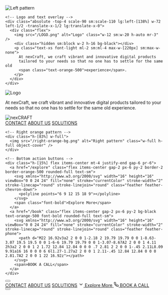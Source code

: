 <section class="flex flex-col lg:flex-row w-full min-h-[38rem] mt-6 md:mt-12 lg:mt-24 overflow-hidden relative">
  <!-- Scribble Background Effect -->
  <div class="fixed top-0 left-0 w-full h-full pointer-events-none z-0" id="scribbleBackground">
    <!-- ↓↓↓ VISIBILITY SETTING: Adjust opacity value (0.0-1.0) to control overall background visibility ↓↓↓ -->
    <canvas id="bgCanvas" class="w-full h-full opacity-50"></canvas> <!-- Increased from 0.4 to 0.6 for better visibility -->
  </div>

  <!-- Left section with pattern and overlay - HIDDEN ON MOBILE -->
  <div class="relative hidden lg:block lg:w-[6%] lg:h-[30rem] mx-auto lg:my-auto order-1">
    <img src="/hero-banner.png" alt="Left pattern" class="w-full h-full object-cover" />

    <!-- Logo and text overlay -->
    <div class="absolute -top-4 scale-90 sm:scale-110 lg:left-[138%] w-72 left-1/2 -translate-x-1/2 lg:translate-x-0">
      <div class="flex">
        <img src="/LOGO.png" alt="Logo" class="w-12 sm:w-20 h-auto mr-3" />
        <div class="hidden sm:block w-2 h-16 bg-black"></div>
        <p class="text-xs font-light ml-2 sm:ml-4 max-w-[220px] sm:max-w-none">
          At nexCraft, we craft vibrant and innovative digital products
          tailored to your needs so that no one has to settle for the same old
          <span class="text-orange-500">experience</span>.
        </p>
      </div>
    </div>
  </div>

  <!-- Logo for mobile only -->
  <div class="flex lg:hidden items-center justify-center mt-4 mb-4">
    <img src="/LOGO.png" alt="Logo" class="w-16 h-auto" />
    <p class="text-xs font-light ml-4 max-w-[200px]">
      At nexCraft, we craft vibrant and innovative digital products
      tailored to your needs so that no one has to settle for the same old
      <span class="text-orange-500">experience</span>.
    </p>
  </div>

  <!-- Middle section with large text -->
  <div class="w-full lg:w-[68%] h-auto flex items-center justify-center order-3 lg:order-2 mt-8 lg:mt-0 px-4 lg:px-0 z-10">
    <img src="/hero-nexcraft.png" alt="nexCRAFT" class="w-full h-auto max-w-full z-20 lg:max-w-[95%]" />
  </div>

  <!-- Right section - HIDDEN ON MOBILE -->
  <div class="hidden lg:flex lg:w-[28%] lg:h-[30rem] lg:-ml-12 my-auto flex-col order-3">
    <!-- Navigation menu (desktop) -->
    <div class="h-[15%] mx-auto items-center justify-around mb-2 font-bold pr-4">
      <a href="/#contact" class="font-bold text-xl hover:[text-shadow:0_0_10px_#FFA500] ml-2 mr-4 transition-all">CONTACT</a>
      <a href="/#about" class="font-bold text-xl hover:[text-shadow:0_0_10px_#FFA500] mr-4 transition-all">ABOUT US</a>
      <a href="/#solutions" class="font-bold text-xl hover:[text-shadow:0_0_10px_#FFA500] transition-all">SOLUTIONS</a>
    </div>

    <!-- Right orange pattern -->
    <div class="h-[83%] w-full">
      <img src="/right-orange-bg.png" alt="Right pattern" class="w-full h-full object-cover" />
    </div>

    <!-- Bottom action buttons -->
    <div class="h-[15%] flex items-center mt-4 justify-end gap-6 pr-6">
      <a href="/explore" class="flex items-center gap-2 px-6 py-2 border-2 border-orange-500 rounded-full text-sm">
        <svg xmlns="http://www.w3.org/2000/svg" width="16" height="16" viewBox="0 0 24 24" fill="none" stroke="currentColor" stroke-width="2" stroke-linecap="round" stroke-linejoin="round" class="feather feather-chevron-down">
          <polyline points="6 9 12 15 18 9"></polyline>
        </svg>
        <span class="font-bold">Explore More</span>
      </a>
      <a href="/book" class="flex items-center gap-2 px-6 py-2 bg-black text-orange-500 font-bold rounded-full text-sm">
        <svg xmlns="http://www.w3.org/2000/svg" width="16" height="16" viewBox="0 0 24 24" fill="none" stroke="currentColor" stroke-width="2" stroke-linecap="round" stroke-linejoin="round" class="feather feather-phone">
          <path d="M22 16.92v3a2 2 0 0 1-2.18 2 19.79 19.79 0 0 1-8.63-3.07 19.5 19.5 0 0 1-6-6 19.79 19.79 0 0 1-3.07-8.67A2 2 0 0 1 4.11 2h3a2 2 0 0 1 2 1.72 12.84 12.84 0 0 0 .7 2.81 2 2 0 0 1-.45 2.11L8.09 9.91a16 16 0 0 0 6 6l1.27-1.27a2 2 0 0 1 2.11-.45 12.84 12.84 0 0 0 2.81.7A2 2 0 0 1 22 16.92z"></path>
        </svg>
        <span>BOOK A CALL</span>
      </a>
    </div>
  </div>
</section>

<!-- Mobile Menu Button -->
<button class="lg:hidden fixed top-4 right-4 text-black z-50 bg-white p-2 rounded-md shadow-md" id="menuToggle">
  <svg xmlns="http://www.w3.org/2000/svg" class="h-6 w-6" fill="none" viewBox="0 0 24 24" stroke="currentColor">
    <path stroke-linecap="round" stroke-linejoin="round" stroke-width="2" d="M4 6h16M4 12h16M4 18h16" />
  </svg>
</button>

<!-- Mobile Menu Overlay (for closing when clicking outside) -->
<div class="lg:hidden hidden fixed inset-0 bg-black bg-opacity-50 z-30" id="menuOverlay"></div>

<!-- Mobile Menu (Hidden by default) -->
<div class="lg:hidden hidden bg-white p-6 rounded-lg shadow-lg fixed top-0 left-0 w-full h-auto z-40" id="mobileMenu">
  <div class="flex flex-col space-y-6 items-center pt-12">
    <a href="/contact" class="font-bold text-xl menu-link">CONTACT</a>
    <a href="/about" class="font-bold text-xl menu-link">ABOUT US</a>
    <a href="/solutions" class="font-bold text-xl menu-link">SOLUTIONS</a>
    <a href="/explore" class="flex items-center justify-center gap-2 px-6 py-2 border-2 border-orange-500 rounded-full text-sm mt-6 menu-link">
      <svg xmlns="http://www.w3.org/2000/svg" width="16" height="16" viewBox="0 0 24 24" fill="none" stroke="currentColor" stroke-width="2" stroke-linecap="round" stroke-linejoin="round" class="feather feather-chevron-down">
        <polyline points="6 9 12 15 18 9"></polyline>
      </svg>
      <span class="font-bold">Explore More</span>
    </a>
    <a href="/book" class="flex items-center justify-center gap-2 px-6 py-2 bg-black text-orange-500 font-bold rounded-full text-sm menu-link">
      <svg xmlns="http://www.w3.org/2000/svg" width="16" height="16" viewBox="0 0 24 24" fill="none" stroke="currentColor" stroke-width="2" stroke-linecap="round" stroke-linejoin="round" class="feather feather-phone">
        <path d="M22 16.92v3a2 2 0 0 1-2.18 2 19.79 19.79 0 0 1-8.63-3.07 19.5 19.5 0 0 1-6-6 19.79 19.79 0 0 1-3.07-8.67A2 2 0 0 1 4.11 2h3a2 2 0 0 1 2 1.72 12.84 12.84 0 0 0 .7 2.81 2 2 0 0 1-.45 2.11L8.09 9.91a16 16 0 0 0 6 6l1.27-1.27a2 2 0 0 1 2.11-.45 12.84 12.84 0 0 0 2.81.7A2 2 0 0 1 22 16.92z"></path>
        </svg>
      <span>BOOK A CALL</span>
    </a>
  </div>

  <!-- Close button -->
  <button class="absolute top-4 right-4" id="closeMenu">
    <svg xmlns="http://www.w3.org/2000/svg" class="h-6 w-6" fill="none" viewBox="0 0 24 24" stroke="currentColor">
      <path stroke-linecap="round" stroke-linejoin="round" stroke-width="2" d="M6 18L18 6M6 6l12 12" />
    </svg>
  </button>
</div>

<script>
  document.addEventListener('DOMContentLoaded', () => {
    const menuToggle = document.getElementById('menuToggle');
    const closeMenu = document.getElementById('closeMenu');
    const mobileMenu = document.getElementById('mobileMenu');
    const menuOverlay = document.getElementById('menuOverlay');
    const menuLinks = document.querySelectorAll('.menu-link');

    function openMenu() {
      if (mobileMenu) {
        mobileMenu.classList.remove('hidden');
      }
      if (menuOverlay) {
        menuOverlay.classList.remove('hidden');
      }
    }

    function closeMenuFunc() {
      if (mobileMenu) {
        mobileMenu.classList.add('hidden');
      }
      if (menuOverlay) {
        menuOverlay.classList.add('hidden');
      }
    }

    if (menuToggle && mobileMenu && closeMenu) {
      // Open menu
      menuToggle.addEventListener('click', openMenu);

      // Close menu with close button
      closeMenu.addEventListener('click', closeMenuFunc);

      // Close menu when clicking overlay
      if (menuOverlay) {
        menuOverlay.addEventListener('click', closeMenuFunc);
      }

      // Close menu when clicking a menu link
      menuLinks.forEach(link => {
        link.addEventListener('click', closeMenuFunc);
      });
    }

    // Setup scribble background
    setupScribbleBackground();
  });

  // Scribble background animation
  function setupScribbleBackground() {
    const canvas = document.getElementById('bgCanvas');
    const ctx = (canvas as HTMLCanvasElement)?.getContext('2d');
    if (!ctx || !canvas) return;

    // Set canvas size to window size
    function resizeCanvas() {
      if (canvas) {
        (canvas as HTMLCanvasElement).width = window.innerWidth;
        (canvas as HTMLCanvasElement).height = window.innerHeight;
      }
    }

    resizeCanvas();
    window.addEventListener('resize', resizeCanvas);

    // ======================================================================
    // PARTICLE SETTINGS - Adjust these values to change the background effect
    // ======================================================================

    // Number of particles to display (more = denser effect, but more CPU intensive)
    const PARTICLE_COUNT = 120;  // Increased from 100 to 120

    // Size range of particles (min to max)
    const MIN_PARTICLE_SIZE = 1;
    const MAX_PARTICLE_SIZE = 4;  // Increased from 3 to 4

    // Speed range of particles (lower = slower movement)
    const MIN_PARTICLE_SPEED = -0.6;
    const MAX_PARTICLE_SPEED = 0.6;

    // Particle color (can be any valid CSS color)
    const PARTICLE_COLOR = '#FF7F50';  // Coral color (orange-ish)

    // ======================================================================
    // CONNECTION SETTINGS - Adjust these to change how particles connect
    // ======================================================================

    // Maximum distance for particles to connect with lines
    const MAX_CONNECTION_DISTANCE = 80;  // Increased from 150 to 180

    // Line thickness for connections
    const CONNECTION_LINE_WIDTH = 1.5;  // Increased from 1.0 to 1.5

    // Connection opacity formula - Higher values = more visible lines
    // Format: ${BASE_OPACITY - distance/OPACITY_DIVISOR}
    const CONNECTION_BASE_OPACITY = 0.5;  // Increased from 0.2 to 0.5
    const CONNECTION_OPACITY_DIVISOR = 800;  // Decreased from 1000 to 800 for stronger opacity

    // Particle class
    class Particle {
      x;
      y;
      size;
      speedX;
      speedY;
      color;

      constructor() {
        this.x = canvas ? Math.random() * (canvas as HTMLCanvasElement).width : 0;
        this.y = canvas ? Math.random() * (canvas as HTMLCanvasElement).height : 0;
        this.size = Math.random() * (MAX_PARTICLE_SIZE - MIN_PARTICLE_SIZE) + MIN_PARTICLE_SIZE;
        this.speedX = Math.random() * (MAX_PARTICLE_SPEED - MIN_PARTICLE_SPEED) + MIN_PARTICLE_SPEED;
        this.speedY = Math.random() * (MAX_PARTICLE_SPEED - MIN_PARTICLE_SPEED) + MIN_PARTICLE_SPEED;
        this.color = PARTICLE_COLOR;
      }

      // Update particle position
      update() {
        this.x += this.speedX;
        this.y += this.speedY;

        // Bounce off edges
        if (this.x < 0 || (canvas && this.x > (canvas as HTMLCanvasElement).width)) this.speedX *= -1;
        if (this.y < 0 || (canvas && this.y > (canvas as HTMLCanvasElement).height)) this.speedY *= -1;
      }

      // Draw particle
      draw() {
        if (!ctx) return;
        ctx.fillStyle = this.color;
        ctx.beginPath();
        ctx.arc(this.x, this.y, this.size, 0, Math.PI * 2);
        ctx.fill();
      }
    }

    // Create particles
    const particles: Particle[] = [];

    for (let i = 0; i < PARTICLE_COUNT; i++) {
      particles.push(new Particle());
    }

    // Draw connecting lines between particles
    function drawLines() {
      for (let i = 0; i < particles.length; i++) {
        for (let j = i; j < particles.length; j++) {
          const dx = particles[i].x - particles[j].x;
          const dy = particles[i].y - particles[j].y;
          const distance = Math.sqrt(dx * dx + dy * dy);

          // Only draw lines between particles that are close enough
          if (distance < MAX_CONNECTION_DISTANCE) {
            if (ctx) {
              // Calculate opacity based on distance (closer = more opaque)
              const opacity = CONNECTION_BASE_OPACITY - distance/CONNECTION_OPACITY_DIVISOR;

              ctx.beginPath();
              ctx.strokeStyle = `rgba(255, 127, 80, ${opacity})`;
              ctx.lineWidth = CONNECTION_LINE_WIDTH;
              ctx.moveTo(particles[i].x, particles[i].y);
              ctx.lineTo(particles[j].x, particles[j].y);
              ctx.stroke();
            }
          }
        }
      }
    }

    // Animation loop
    function animate() {
      if (ctx) {
        if (canvas) {
          ctx.clearRect(0, 0, (canvas as HTMLCanvasElement).width, (canvas as HTMLCanvasElement).height);
        }
      }

      // Update and draw particles
      for (let i = 0; i < particles.length; i++) {
        particles[i].update();
        particles[i].draw();
      }

      drawLines();
      requestAnimationFrame(animate);
    }

    animate();
  }
</script>
